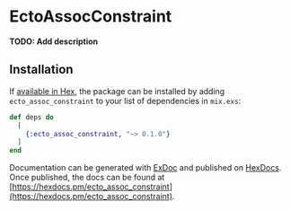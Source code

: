 # EctoAssocConstraint

**TODO: Add description**

## Installation

If [available in Hex](https://hex.pm/docs/publish), the package can be installed
by adding `ecto_assoc_constraint` to your list of dependencies in `mix.exs`:

```elixir
def deps do
  [
    {:ecto_assoc_constraint, "~> 0.1.0"}
  ]
end
```

Documentation can be generated with [ExDoc](https://github.com/elixir-lang/ex_doc)
and published on [HexDocs](https://hexdocs.pm). Once published, the docs can
be found at [https://hexdocs.pm/ecto_assoc_constraint](https://hexdocs.pm/ecto_assoc_constraint).

